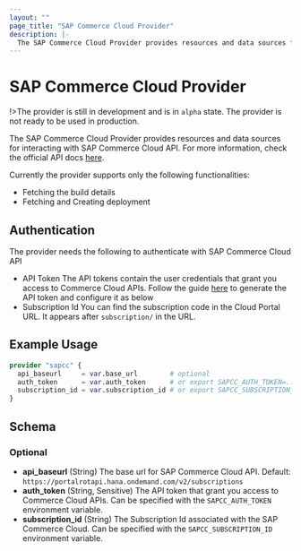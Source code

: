 ```yaml
---
layout: ""
page_title: "SAP Commerce Cloud Provider"
description: |-
  The SAP Commerce Cloud Provider provides resources and data sources for interacting with SAP Commerce Cloud API.
---
```


# SAP Commerce Cloud Provider

!>The provider is still in development and is in `alpha` state. The provider is not ready to be used in production.

The SAP Commerce Cloud Provider provides resources and data sources for interacting with SAP Commerce Cloud API. For more information, check the official API docs [here](https://help.sap.com/viewer/452dcbb0e00f47e88a69cdaeb87a925d/v1905/en-US/66abfe678b55457fab235ce8039dda71.html).

Currently the provider supports only the following functionalities:
   - Fetching the build details
   - Fetching and Creating deployment


## Authentication

The provider needs the following to authenticate with SAP Commerce Cloud API

- API Token
  The API tokens contain the user credentials that grant you access to Commerce Cloud APIs. Follow the guide [here](https://help.sap.com/viewer/0fa6bcf4736c46f78c248512391eb467/v1905/en-US/b5d4d851cbd54469906a089bb8dd58d8.html) to generate the API token and configure it as below
- Subscription Id
  You can find the subscription code in the Cloud Portal URL. It appears after `subscription/` in the URL.

## Example Usage

```terraform
provider "sapcc" {
  api_baseurl     = var.base_url        # optional
  auth_token      = var.auth_token      # or export SAPCC_AUTH_TOKEN=..
  subscription_id = var.subscription_id # or export SAPCC_SUBSCRIPTION_ID=..
}
```

<!-- schema generated by tfplugindocs -->
## Schema

### Optional

- **api_baseurl** (String) The base url for SAP Commerce Cloud API. Default: `https://portalrotapi.hana.ondemand.com/v2/subscriptions`
- **auth_token** (String, Sensitive) The API token that grant you access to Commerce Cloud APIs. Can be specified with the `SAPCC_AUTH_TOKEN` environment variable.
- **subscription_id** (String) The Subscription Id associated with the SAP Commerce Cloud. Can be specified with the `SAPCC_SUBSCRIPTION_ID` environment variable.